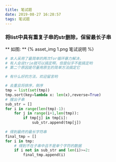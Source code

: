 ```yaml
---
title: 笔试题
date: 2019-08-27 16:28:57
tags: 笔试题
---
```

### 将list中具有重复子串的str删除，保留最长子串
** 如图: **
{% asset_img 1.png 笔试说明 %}
<!-- more -->
```python 
# 本人采用了最简单的两次for循环暴力解决，
# 有人会说trie就可以搞定啊，但是似乎不能搞定哟
# 第二个原因是尽量用原生的简单方法搞定它

# 有什么好的方法，欢迎留言哟

# 去重且将排序，倒序           
tmp = list(set(tmp))
tmp.sort(key=lambda x: len(x),reverse=True)
# 搜出子串 
sub_str = []
for i in range(len(tmp)-1):
    for j in range(i+1,len(tmp)):
        if tmp[j] in tmp[i]:
            sub_str.append(tmp[j])
        
# 得到最终的最长字符串 
final_tmp = []
for i in tmp:
    # 得到不在子串中且不是单个字符的数据
    if i not in sub_str and len(i)>=2:
        final_tmp.append(i)
```
